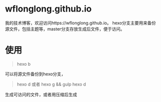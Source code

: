# wflonglong.github.io
我的技术博客，欢迎访问https://wflonglong.github.io。
hexo分支主要用来备份源文件，包括主题等，master分支存放生成后文件，便于访问。
# 使用
> hexo b

可以将源文件备份到hexo分支，

> hexo d
> 或者
> hexo g && gulp
> hexo d

生成可访问的文件，或者用压缩后生成